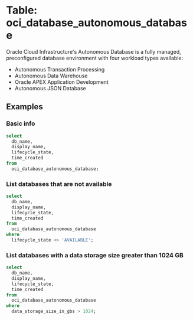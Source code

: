 # Table: oci_database_autonomous_database

Oracle Cloud Infrastructure's Autonomous Database is a fully managed, preconfigured database environment with four workload types available:

- Autonomous Transaction Processing
- Autonomous Data Warehouse
- Oracle APEX Application Development
- Autonomous JSON Database

## Examples

### Basic info

```sql
select
  db_name,
  display_name,
  lifecycle_state,
  time_created
from
  oci_database_autonomous_database;
```

### List databases that are not available

```sql
select
  db_name,
  display_name,
  lifecycle_state,
  time_created
from
  oci_database_autonomous_database
where
  lifecycle_state <> 'AVAILABLE';
```

### List databases with a data storage size greater than 1024 GB

```sql
select
  db_name,
  display_name,
  lifecycle_state,
  time_created
from
  oci_database_autonomous_database
where
  data_storage_size_in_gbs > 1024;
```
